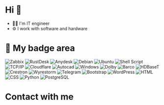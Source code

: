 # Hi 👋
- 👨‍💻 I'm IT engineer
- ⚙️ I work with software and hardware

# 🚀 My badge area
![Zabbix](https://img.shields.io/badge/zabbix-d0021b?style=for-the-badge&logo=zabbix&logoColor=white) ![RustDesk](https://img.shields.io/badge/rustdesk-0071ff?style=for-the-badge&logo=rustdesk&logoColor=white) ![Anydesk](https://img.shields.io/badge/anydesk-EF443B?style=for-the-badge&logo=anydesk&logoColor=white) ![Debian](https://img.shields.io/badge/Debian-D70A53?style=for-the-badge&logo=debian&logoColor=white) ![Ubuntu](https://img.shields.io/badge/Ubuntu-E95420?style=for-the-badge&logo=ubuntu&logoColor=white) ![Shell Script](https://img.shields.io/badge/shell_script-%23121011.svg?style=for-the-badge&logo=gnu-bash&logoColor=white) ![TCP/IP](https://img.shields.io/badge/TCP&#47;IP-%230070D1.svg?style=for-the-badge&logo=tcpip&logoColor=white)  ![Cloudflare](https://img.shields.io/badge/Cloudflare-F38020?style=for-the-badge&logo=Cloudflare&logoColor=white) ![Autocad](https://img.shields.io/badge/Autocad-E51050?style=for-the-badge&logo=autocad&logoColor=white) ![Windows](https://img.shields.io/badge/Windows-0078D6?style=for-the-badge&logo=windows&logoColor=white) ![Dolby](https://img.shields.io/badge/dolby-000000?style=for-the-badge&logo=DOLBY&logoColor=white) ![Barco](https://img.shields.io/badge/barco-c00?style=for-the-badge&logo=barco&logoColor=white) ![HDBaseT](https://img.shields.io/badge/HDBaseT-004b8d?style=for-the-badge&logo=barco&logoColor=white) ![Crestron](https://img.shields.io/badge/crestron-004a80?style=for-the-badge&logo=crestron&logoColor=white) ![Wyrestorm](https://img.shields.io/badge/wyrestorm-0e782f?style=for-the-badge&logo=wyrestorm&logoColor=white) ![Telegram](https://img.shields.io/badge/telegram-26A5E4?style=for-the-badge&logo=telegram&logoColor=white) ![Bootstrap](https://img.shields.io/badge/bootstrap-%238511FA.svg?style=for-the-badge&logo=bootstrap&logoColor=white) ![WordPress](https://img.shields.io/badge/WordPress-%23117AC9.svg?style=for-the-badge&logo=WordPress&logoColor=white) ![HTML](https://img.shields.io/badge/html-%23E34F26.svg?style=for-the-badge&logo=html5&logoColor=white) ![CSS](https://img.shields.io/badge/css-%231572B6.svg?style=for-the-badge&logo=css3&logoColor=white) ![Python](https://img.shields.io/badge/python-3670A0?style=for-the-badge&logo=python&logoColor=ffdd54) ![PostgreSQL](https://img.shields.io/badge/postgres-%23316192.svg?style=for-the-badge&logo=postgresql&logoColor=white)


# Contact with me
